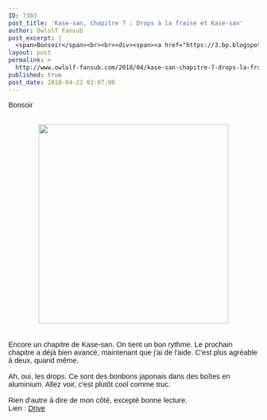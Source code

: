 ```yaml
---
ID: 7303
post_title: 'Kase-san, Chapitre 7 : Drops à la fraise et Kase-san'
author: Owlolf Fansub
post_excerpt: |
  <span>Bonsoir</span><br><br><div><span><a href="https://3.bp.blogspot.com/-kbC8IxcoZXI/WtvR5ffCwnI/AAAAAAAAB5M/fLh0FkUAh9U1jp8-o2CYU0P_JK-q51VHACLcBGAs/s1600/dllhost_2018-04-22_02-05-33.png"><img border="0" height="400" src="https://3.bp.blogspot.com/-kbC8IxcoZXI/WtvR5ffCwnI/AAAAAAAAB5M/fLh0FkUAh9U1jp8-o2CYU0P_JK-q51VHACLcBGAs/s400/dllhost_2018-04-22_02-05-33.png" width="382"></a></span></div><br><br><span>Encore un chapitre de Kase-san. On tient un bon rythme. Le prochain chapitre a d&eacute;j&agrave; bien avanc&eacute;, maintenant que j'ai de l'aide. C'est plus agr&eacute;able &agrave; deux, quand m&ecirc;me. <br><br>Ah, oui, les drops. Ce sont des bonbons japonais dans des bo&icirc;tes en aluminium. Allez voir, c'est plut&ocirc;t cool comme truc. <br><br> Rien d'autre &agrave; dire de mon c&ocirc;t&eacute;, except&eacute; bonne lecture.&nbsp;</span><br><a name="more"></a><span>Lien : </span><a href="https://drive.google.com/open?id=1n1kshor9pGVwL0UXILMMqj74NLG9Y8aT">Drive</a>
layout: post
permalink: >
  http://www.owlolf-fansub.com/2018/04/kase-san-chapitre-7-drops-la-fraise-et.html
published: true
post_date: 2018-04-22 02:07:00
---
```

<span style="font-family: &quot;arial&quot; , &quot;helvetica&quot; , sans-serif; font-size: 11pt;">Bonsoir</span><br /><br /><div class="separator" style="clear: both; text-align: center;"><span style="font-family: &quot;arial&quot; , &quot;helvetica&quot; , sans-serif; font-size: 11pt;"><a href="https://3.bp.blogspot.com/-kbC8IxcoZXI/WtvR5ffCwnI/AAAAAAAAB5M/fLh0FkUAh9U1jp8-o2CYU0P_JK-q51VHACLcBGAs/s1600/dllhost_2018-04-22_02-05-33.png" imageanchor="1" style="margin-left: 1em; margin-right: 1em;"><img border="0" data-original-height="727" data-original-width="696" height="400" src="https://united-subs.dearclouds.com/wp-content/uploads/2018/05/a29e7778586ee4a9a99cbab429fe883f.jpg" width="382" /></a></span></div><br /><br /><span style="font-family: &quot;arial&quot; , &quot;helvetica&quot; , sans-serif; font-size: 11pt;">Encore un chapitre de Kase-san. On tient un bon rythme. Le prochain chapitre a déjà bien avancé, maintenant que j'ai de l'aide. C'est plus agréable à deux, quand même. <br /><br />Ah, oui, les drops. Ce sont des bonbons japonais dans des boîtes en aluminium. Allez voir, c'est plutôt cool comme truc. <br /><br /> Rien d'autre à dire de mon côté, excepté bonne lecture.&nbsp;</span><br /><a name='more'></a><span style="font-family: arial, helvetica, sans-serif; font-size: 11pt;">Lien : </span><a href="https://drive.google.com/open?id=1n1kshor9pGVwL0UXILMMqj74NLG9Y8aT" style="font-family: arial, helvetica, sans-serif; font-size: 11pt;">Drive</a>